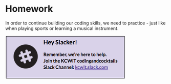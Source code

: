 # Homework

In order to continue building our coding skills, we need to practice - just like when playing sports or learning a musical instrument. 

[![](/images/slack.png)](http://kcwit.slack.com)


